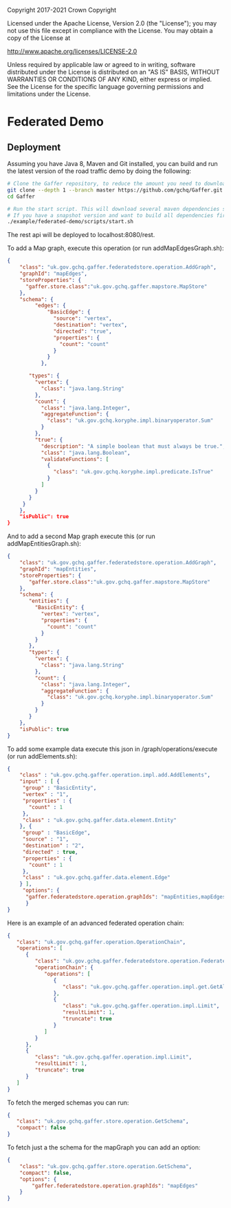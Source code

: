 Copyright 2017-2021 Crown Copyright

Licensed under the Apache License, Version 2.0 (the "License");
you may not use this file except in compliance with the License.
You may obtain a copy of the License at

  http://www.apache.org/licenses/LICENSE-2.0

Unless required by applicable law or agreed to in writing, software
distributed under the License is distributed on an "AS IS" BASIS,
WITHOUT WARRANTIES OR CONDITIONS OF ANY KIND, either express or implied.
See the License for the specific language governing permissions and
limitations under the License.

Federated Demo
=============

## Deployment
Assuming you have Java 8, Maven and Git installed, you can build and run the latest version of the road traffic demo by doing the following:

```bash
# Clone the Gaffer repository, to reduce the amount you need to download this will only clone the master branch with a depth of 1 so there won't be any history.
git clone --depth 1 --branch master https://github.com/gchq/Gaffer.git
cd Gaffer

# Run the start script. This will download several maven dependencies such as tomcat.
# If you have a snapshot version and want to build all dependencies first then add -am as a script argument
./example/federated-demo/scripts/start.sh
```

The rest api will be deployed to localhost:8080/rest.

To add a Map graph, execute this operation (or run addMapEdgesGraph.sh):

```json
{
    "class": "uk.gov.gchq.gaffer.federatedstore.operation.AddGraph",
    "graphId": "mapEdges",
    "storeProperties": {
      "gaffer.store.class":"uk.gov.gchq.gaffer.mapstore.MapStore"
    },
    "schema": {
         "edges": {
             "BasicEdge": {
               "source": "vertex",
               "destination": "vertex",
               "directed": "true",
               "properties": {
                 "count": "count"
               }
             }
           },

       "types": {
         "vertex": {
           "class": "java.lang.String"
         },
         "count": {
           "class": "java.lang.Integer",
           "aggregateFunction": {
             "class": "uk.gov.gchq.koryphe.impl.binaryoperator.Sum"
           }
         },
         "true": {
           "description": "A simple boolean that must always be true.",
           "class": "java.lang.Boolean",
           "validateFunctions": [
             {
               "class": "uk.gov.gchq.koryphe.impl.predicate.IsTrue"
             }
           ]
         }
       }
     }
    },
    "isPublic": true
}
```

And to add a second Map graph execute this (or run addMapEntitiesGraph.sh):

```json
{
    "class": "uk.gov.gchq.gaffer.federatedstore.operation.AddGraph",
    "graphId": "mapEntities",
    "storeProperties": {
       "gaffer.store.class":"uk.gov.gchq.gaffer.mapstore.MapStore"
    },
    "schema": {
       "entities": {
         "BasicEntity": {
           "vertex": "vertex",
           "properties": {
             "count": "count"
           }
         }
       },
       "types": {
         "vertex": {
           "class": "java.lang.String"
         },
         "count": {
           "class": "java.lang.Integer",
           "aggregateFunction": {
             "class": "uk.gov.gchq.koryphe.impl.binaryoperator.Sum"
           }
         }
       }
    },
    "isPublic": true
}
```


To add some example data execute this json in /graph/operations/execute (or run addElements.sh):

```json
{
    "class" : "uk.gov.gchq.gaffer.operation.impl.add.AddElements",
    "input" : [ {
     "group" : "BasicEntity",
     "vertex" : "1",
     "properties" : {
       "count" : 1
     },
     "class" : "uk.gov.gchq.gaffer.data.element.Entity"
    }, {
     "group" : "BasicEdge",
     "source" : "1",
     "destination" : "2",
     "directed" : true,
     "properties" : {
       "count" : 1
     },
     "class" : "uk.gov.gchq.gaffer.data.element.Edge"
    } ],
     "options": {
      "gaffer.federatedstore.operation.graphIds": "mapEntities,mapEdges"
      }
}
```

Here is an example of an advanced federated operation chain:

```json
{
   "class": "uk.gov.gchq.gaffer.operation.OperationChain",
   "operations": [
      {
         "class": "uk.gov.gchq.gaffer.federatedstore.operation.FederatedOperationChain",
         "operationChain": {
            "operations": [
               {
                  "class": "uk.gov.gchq.gaffer.operation.impl.get.GetAllElements"
               },
               {
                  "class": "uk.gov.gchq.gaffer.operation.impl.Limit",
                  "resultLimit": 1,
                  "truncate": true
               }
            ]
         }
      },
      {
         "class": "uk.gov.gchq.gaffer.operation.impl.Limit",
         "resultLimit": 1,
         "truncate": true
      }
   ]
}
```

To fetch the merged schemas you can run:

```json
{
   "class": "uk.gov.gchq.gaffer.store.operation.GetSchema",
   "compact": false
}
```

To fetch just a the schema for the mapGraph you can add an option:
```json
{
    "class": "uk.gov.gchq.gaffer.store.operation.GetSchema",
    "compact": false,
    "options": {
        "gaffer.federatedstore.operation.graphIds": "mapEdges"
    }
}
```
